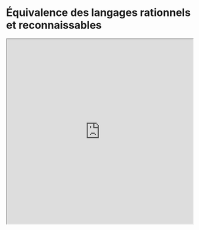 # Équivalence des langages rationnels et reconnaissables
<iframe src=https://mozilla.github.io/pdf.js/web/viewer.html?file=https://raw.githubusercontent.com/fortierq/cours/main/langage/kleene/cours/kleene.pdfsrc/langage/kleene/cours/kleene.pdf#zoom=page-fit&pagemode=none height=500 width=100% allowfullscreen></iframe>